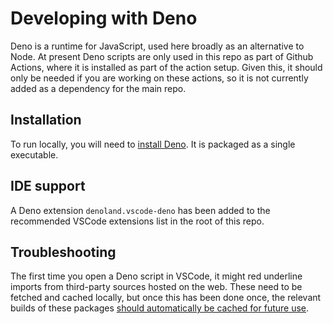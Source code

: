 # Developing with Deno

Deno is a runtime for JavaScript, used here broadly as an alternative to Node.
At present Deno scripts are only used in this repo as part of Github Actions,
where it is installed as part of the action setup. Given this, it should only
be needed if you are working on these actions, so it is not currently added as
a dependency for the main repo.


## Installation

To run locally, you will need to [install Deno](https://deno.land/#installation).
It is packaged as a single executable.


## IDE support

A Deno extension `denoland.vscode-deno` has been added to the recommended VSCode
extensions list in the root of this repo.


## Troubleshooting

The first time you open a Deno script in VSCode, it might red underline imports
from third-party sources hosted on the web. These need to be fetched and cached
locally, but once this has been done once, the relevant builds of these packages
[should automatically be cached for future use](https://deno.land/manual@v1.21.1/linking_to_external_code#linking-to-third-party-code).
